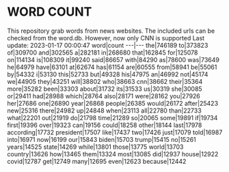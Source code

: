 # WORD COUNT
This repository grab words from news websites. The included urls can be checked from the word.db.
However, now only CNN is supported
Last update: 2023-01-17 00:00:47
word|count
---|---
the|746189
to|373823
of|309700
and|302565
a|282181
in|268680
that|162845
for|125078
on|114134
is|108309
it|99240
said|86657
with|84290
as|78600
was|73649
he|64979
have|63101
at|62674
has|61154
are|60555
from|58941
be|55061
by|54332
i|53130
this|52733
but|49328
his|47975
an|46992
not|45174
we|44905
they|43251
will|38802
who|38663
cnn|38662
their|35364
more|35282
been|33303
about|31732
its|31533
us|30319
she|30085
or|29411
had|28988
which|28764
also|28171
were|28162
you|27926
her|27686
one|26890
year|26868
people|26385
would|26172
after|25423
new|25316
there|24982
up|24848
when|23113
all|22780
than|22733
what|22201
out|21919
do|21798
time|21289
so|20065
some|19891
if|19734
first|19396
over|19323
can|19156
could|18258
other|18144
last|17978
according|17732
president|17507
like|17437
two|17426
just|17079
told|16987
into|16971
now|16199
our|15843
biden|15703
trump|15415
no|15261
years|14525
state|14269
while|13801
those|13775
world|13703
country|13626
how|13465
them|13324
most|13085
did|12937
house|12922
covid|12787
get|12749
many|12695
even|12623
because|12442
